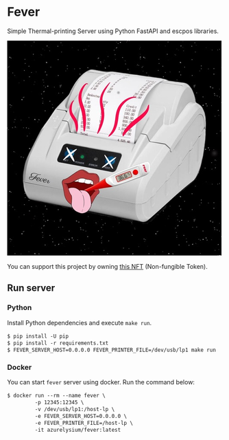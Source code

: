 # Fever


Simple Thermal-printing Server using Python FastAPI and escpos libraries.

![fever mascot](misc/fever-mascot.jpg)

You can support this project by owning [this NFT](https://opensea.io/assets/0x60f80121c31a0d46b5279700f9df786054aa5ee5/273290) (Non-fungible Token).

## Run server

### Python
Install Python dependencies and execute `make run`.
```
$ pip install -U pip
$ pip install -r requirements.txt
$ FEVER_SERVER_HOST=0.0.0.0 FEVER_PRINTER_FILE=/dev/usb/lp1 make run
```

### Docker
You can start `fever` server using docker.
Run the command below:
```
$ docker run --rm --name fever \
         -p 12345:12345 \
         -v /dev/usb/lp1:/host-lp \
         -e FEVER_SERVER_HOST=0.0.0.0 \
         -e FEVER_PRINTER_FILE=/host-lp \
         -it azurelysium/fever:latest
```
